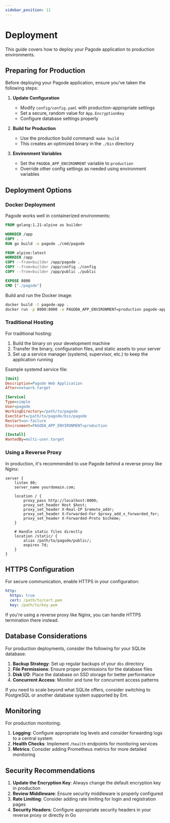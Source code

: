 ```yaml
---
sidebar_position: 11
---
```


# Deployment

This guide covers how to deploy your Pagode application to production environments.

## Preparing for Production

Before deploying your Pagode application, ensure you've taken the following steps:

1. **Update Configuration**
   - Modify `config/config.yaml` with production-appropriate settings
   - Set a secure, random value for `App.EncryptionKey` 
   - Configure database settings properly

2. **Build for Production**
   - Use the production build command: `make build`
   - This creates an optimized binary in the `./bin` directory

3. **Environment Variables**
   - Set the `PAGODA_APP_ENVIRONMENT` variable to `production`
   - Override other config settings as needed using environment variables

## Deployment Options

### Docker Deployment

Pagode works well in containerized environments:

```dockerfile
FROM golang:1.21-alpine as builder

WORKDIR /app
COPY . .
RUN go build -o pagode ./cmd/pagode

FROM alpine:latest
WORKDIR /app
COPY --from=builder /app/pagode .
COPY --from=builder /app/config ./config
COPY --from=builder /app/public ./public

EXPOSE 8000
CMD ["./pagode"]
```

Build and run the Docker image:

```bash
docker build -t pagode-app .
docker run -p 8000:8000 -e PAGODA_APP_ENVIRONMENT=production pagode-app
```

### Traditional Hosting

For traditional hosting:

1. Build the binary on your development machine
2. Transfer the binary, configuration files, and static assets to your server
3. Set up a service manager (systemd, supervisor, etc.) to keep the application running

Example systemd service file:

```ini
[Unit]
Description=Pagode Web Application
After=network.target

[Service]
Type=simple
User=pagode
WorkingDirectory=/path/to/pagode
ExecStart=/path/to/pagode/bin/pagode
Restart=on-failure
Environment=PAGODA_APP_ENVIRONMENT=production

[Install]
WantedBy=multi-user.target
```

### Using a Reverse Proxy

In production, it's recommended to use Pagode behind a reverse proxy like Nginx:

```nginx
server {
    listen 80;
    server_name yourdomain.com;

    location / {
        proxy_pass http://localhost:8000;
        proxy_set_header Host $host;
        proxy_set_header X-Real-IP $remote_addr;
        proxy_set_header X-Forwarded-For $proxy_add_x_forwarded_for;
        proxy_set_header X-Forwarded-Proto $scheme;
    }

    # Handle static files directly
    location /static/ {
        alias /path/to/pagode/public/;
        expires 7d;
    }
}
```

## HTTPS Configuration

For secure communication, enable HTTPS in your configuration:

```yaml
http:
  https: true
  cert: /path/to/cert.pem
  key: /path/to/key.pem
```

If you're using a reverse proxy like Nginx, you can handle HTTPS termination there instead.

## Database Considerations

For production deployments, consider the following for your SQLite database:

1. **Backup Strategy**: Set up regular backups of your `dbs` directory
2. **File Permissions**: Ensure proper permissions for the database files
3. **Disk I/O**: Place the database on SSD storage for better performance
4. **Concurrent Access**: Monitor and tune for concurrent access patterns

If you need to scale beyond what SQLite offers, consider switching to PostgreSQL or another database system supported by Ent.

## Monitoring

For production monitoring:

1. **Logging**: Configure appropriate log levels and consider forwarding logs to a central system
2. **Health Checks**: Implement `/health` endpoints for monitoring services
3. **Metrics**: Consider adding Prometheus metrics for more detailed monitoring

## Security Recommendations

1. **Update the Encryption Key**: Always change the default encryption key in production
2. **Review Middleware**: Ensure security middleware is properly configured
3. **Rate Limiting**: Consider adding rate limiting for login and registration pages
4. **Security Headers**: Configure appropriate security headers in your reverse proxy or directly in Go
